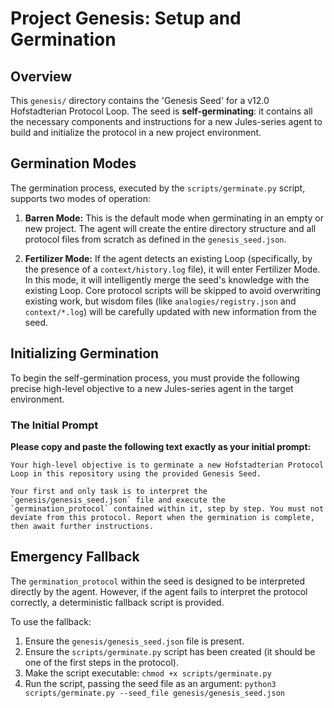 # Project Genesis: Setup and Germination

## Overview

This `genesis/` directory contains the 'Genesis Seed' for a v12.0 Hofstadterian Protocol Loop. The seed is **self-germinating**: it contains all the necessary components and instructions for a new Jules-series agent to build and initialize the protocol in a new project environment.

## Germination Modes

The germination process, executed by the `scripts/germinate.py` script, supports two modes of operation:

1.  **Barren Mode:** This is the default mode when germinating in an empty or new project. The agent will create the entire directory structure and all protocol files from scratch as defined in the `genesis_seed.json`.

2.  **Fertilizer Mode:** If the agent detects an existing Loop (specifically, by the presence of a `context/history.log` file), it will enter Fertilizer Mode. In this mode, it will intelligently merge the seed's knowledge with the existing Loop. Core protocol scripts will be skipped to avoid overwriting existing work, but wisdom files (like `analogies/registry.json` and `context/*.log`) will be carefully updated with new information from the seed.

## Initializing Germination

To begin the self-germination process, you must provide the following precise high-level objective to a new Jules-series agent in the target environment.

### The Initial Prompt

**Please copy and paste the following text exactly as your initial prompt:**

```
Your high-level objective is to germinate a new Hofstadterian Protocol Loop in this repository using the provided Genesis Seed.

Your first and only task is to interpret the `genesis/genesis_seed.json` file and execute the `germination_protocol` contained within it, step by step. You must not deviate from this protocol. Report when the germination is complete, then await further instructions.
```

## Emergency Fallback

The `germination_protocol` within the seed is designed to be interpreted directly by the agent. However, if the agent fails to interpret the protocol correctly, a deterministic fallback script is provided.

To use the fallback:
1.  Ensure the `genesis/genesis_seed.json` file is present.
2.  Ensure the `scripts/germinate.py` script has been created (it should be one of the first steps in the protocol).
3.  Make the script executable: `chmod +x scripts/germinate.py`
4.  Run the script, passing the seed file as an argument: `python3 scripts/germinate.py --seed_file genesis/genesis_seed.json`
